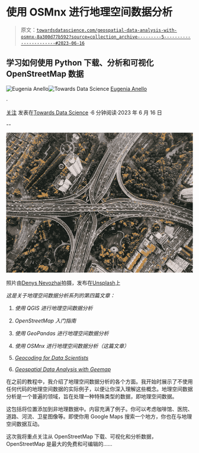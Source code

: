 # 使用 OSMnx 进行地理空间数据分析

> 原文：[`towardsdatascience.com/geospatial-data-analysis-with-osmnx-8a300d77b592?source=collection_archive---------5-----------------------#2023-06-16`](https://towardsdatascience.com/geospatial-data-analysis-with-osmnx-8a300d77b592?source=collection_archive---------5-----------------------#2023-06-16)

## 学习如何使用 Python 下载、分析和可视化 OpenStreetMap 数据

[](https://eugenia-anello.medium.com/?source=post_page-----8a300d77b592--------------------------------)![Eugenia Anello](https://eugenia-anello.medium.com/?source=post_page-----8a300d77b592--------------------------------)[](https://towardsdatascience.com/?source=post_page-----8a300d77b592--------------------------------)![Towards Data Science](https://towardsdatascience.com/?source=post_page-----8a300d77b592--------------------------------) [Eugenia Anello](https://eugenia-anello.medium.com/?source=post_page-----8a300d77b592--------------------------------)

·

[关注](https://medium.com/m/signin?actionUrl=https%3A%2F%2Fmedium.com%2F_%2Fsubscribe%2Fuser%2F86fdc517c278&operation=register&redirect=https%3A%2F%2Ftowardsdatascience.com%2Fgeospatial-data-analysis-with-osmnx-8a300d77b592&user=Eugenia+Anello&userId=86fdc517c278&source=post_page-86fdc517c278----8a300d77b592---------------------post_header-----------) 发表在[Towards Data Science](https://towardsdatascience.com/?source=post_page-----8a300d77b592--------------------------------) ·6 分钟阅读·2023 年 6 月 16 日[](https://medium.com/m/signin?actionUrl=https%3A%2F%2Fmedium.com%2F_%2Fvote%2Ftowards-data-science%2F8a300d77b592&operation=register&redirect=https%3A%2F%2Ftowardsdatascience.com%2Fgeospatial-data-analysis-with-osmnx-8a300d77b592&user=Eugenia+Anello&userId=86fdc517c278&source=-----8a300d77b592---------------------clap_footer-----------)

--

[](https://medium.com/m/signin?actionUrl=https%3A%2F%2Fmedium.com%2F_%2Fbookmark%2Fp%2F8a300d77b592&operation=register&redirect=https%3A%2F%2Ftowardsdatascience.com%2Fgeospatial-data-analysis-with-osmnx-8a300d77b592&source=-----8a300d77b592---------------------bookmark_footer-----------)![](img/7dad29578270e9b12624d8eb686a6fd3.png)

照片由[Denys Nevozhai](https://unsplash.com/@dnevozhai)拍摄，发布在[Unsplash](https://unsplash.com/photos/7nrsVjvALnA)上

*这是关于地理空间数据分析系列的第四篇文章：*

1.  *使用 QGIS 进行地理空间数据分析*

1.  *OpenStreetMap 入门指南*

1.  *使用 GeoPandas 进行地理空间数据分析*

1.  *使用 OSMnx 进行地理空间数据分析（这篇文章）*

1.  [*Geocoding for Data Scientists*](https://www.datacamp.com/tutorial/geocoding-for-data-scientists)

1.  [*Geospatial Data Analysis with Geemap*](https://www.kdnuggets.com/geospatial-data-analysis-with-geemap)

在之前的教程中，我介绍了地理空间数据分析的各个方面。我开始时展示了不使用任何代码的地理空间数据的实际例子，以便让你深入理解这些概念。地理空间数据分析是一个普遍的领域，旨在处理一种特殊类型的数据，即地理空间数据。

这包括将位置添加到非地理数据中。内容充满了例子。你可以考虑咖啡馆、医院、道路、河流、卫星图像等。即使你用 Google Maps 搜索一个地方，你也在与地理空间数据互动。

这次我将重点关注从 OpenStreetMap 下载、可视化和分析数据，OpenStreetMap 是最大的免费和可编辑的……
